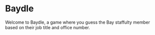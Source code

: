 # Baydle

Welcome to Baydle, a game where you guess the Bay staffulty member based on their job title and office number.
